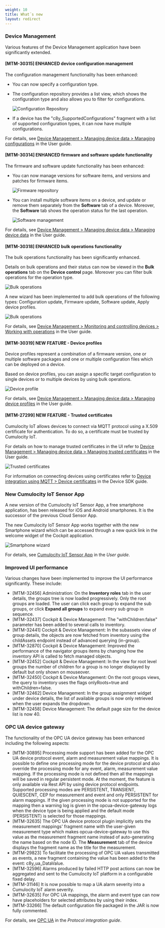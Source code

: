 ```yaml
---
weight: 10
title: What´s new
layout: redirect
---
```


### Device Management

Various features of the Device Management application have been significantly extended.

#### [MTM-30315] ENHANCED device configuration management

The configuration management functionality has been enhanced:

* You can now specify a configuration type.

* The configuration repository provides a list view, which shows the configuration type and also allows you to filter for configurations.

	![Configuration Repository](/images/users-guide/DeviceManagement/devmgmt-management-configrepo.png)

* If a device has the "c8y_SupportedConfigurations" fragment with a list of supported configuration types, it can now have multiple configurations.

For details, see [Device Management > Managing device data > Managing configurations](/users-guide/device-management#configuration-repository) in the User guide.


#### [MTM-30314] ENHANCED firmware and software update functionality

The firmware and software update functionality has been enhanced:

* You can now manage versions for software items, and versions and patches for firmware items.

	![Firmware repository](/images/users-guide/DeviceManagement/devmgmt-firmware-list.png)

* You can install multiple software items on a device, and update or remove them separately from the **Software** tab of a device. Moreover, the **Software** tab shows the operation status for the last operation.

	![Software management](/images/users-guide/DeviceManagement/devmgmt-software-tab.png)

For details, see [Device Management > Managing device data > Managing device data](/users-guide/device-management#managing-device-data) in the User guide.

#### [MTM-30318] ENHANCED bulk operations functionality

The bulk operations functionality has been significantly enhanced.

Details on bulk operations and their status can now be viewed in the **Bulk operations** tab on the **Device control** page. Moreover you can filter bulk operations for the operation type.

![Bulk operations](/images/users-guide/DeviceManagement/devmgmt-devicecontrol-bulk-operations-list.png)

A new wizard has been implemented to add bulk operations of the following types: Configuration update, Firmware update, Software update, Apply device profiles.

![Bulk operations](/images/users-guide/DeviceManagement/devmgmt-devicecontrol-bulk-operation-type.png)

For details, see [Device Management > Monitoring and controlling devices > Working with operations](/users-guide/device-management/#operation-monitoring) in the User guide.


#### [MTM-30319] NEW FEATURE - Device profiles

Device profiles represent a combination of a firmware version, one or multiple software packages and one or multiple configuration files which can be deployed on a device.

Based on device profiles, you can assign a specific target configuration to single devices or to multiple devices by using bulk operations.

![Device profile](/images/users-guide/DeviceManagement/devmgmt-device-profile-details.png)

For details, see [Device Management > Managing device data > Managing device profiles](/users-guide/device-management#device-profiles) in the User guide.


#### [MTM-27299] NEW FEATURE - Trusted certificates

Cumulocity IoT allows devices to connect via MQTT protocol using a X.509 certificate for authentication. To do so, a certificate must be trusted by Cumulocity IoT.

For details on how to manage trusted certificates in the UI refer to [Device Management > Managing device data > Managing trusted certificates](/users-guide/device-management#trusted-certificates) in the User guide.

![Trusted certificates](/images/users-guide/DeviceManagement/devmgmt-trusted-certificates-list.png)

For information on connecting devices using certificates refer to [Device integration using MQTT > Device certificates](/device-sdk/mqtt/#device-certificates) in the Device SDK guide.

### New Cumulocity IoT Sensor App

A new version of the Cumulocity IoT Sensor App, a free smartphone application,  has been released for iOS and Android smartphones. It is the successor of the previous Cloud Sensor App.

The new Cumulocity IoT Sensor App works together with the new Smartphone wizard which can be accessed through a new quick link in the welcome widget of the Cockpit application.

![Smartphone wizard](/images/users-guide/csa/csa-connect-smartphone-wizard-step3.png)

For details, see [Cumulocity IoT Sensor App](/users-guide/cumulocity-sensor-app/) in the *User guide*.


### Improved UI performance

Various changes have been implemented to improve the UI performance significantly. These include:

* [MTM-32456] Administration: On the <b>Inventory roles</b> tab in the user details, the groups tree is now loaded progressively. Only the root groups are loaded. The user can click each group to expand the sub groups, or click <b>Expand all groups</b> to expand every sub group in sequence.
* [MTM-32437] Cockpit & Device Management: The "withChildren:false" parameter has been added to several calls to inventory.
* [MTM-32441] Cockpit & Device Management: In the subassets view of group details, the objects are now fetched from inventory using the childAssets endpoint instead of advanced querying (in-group).
* [MTM-32870] Cockpit & Device Management: Improved the performance of the navigator groups items by changing how the inventory API is called to fetch managed objects.
* [MTM-32452] Cockpit & Device Management: In the view for root level groups the number of children for a group is no longer displayed by default but only shown on mouseover.
* [MTM-32450] Cockpit & Device Management: On the root groups views, the query to inventory uses the flags onlyRoots=true and withChildren=false.
* [MTM-32462] Device Management: In the group assignment widget under device details, the list of available groups is now only retrieved when the user expands the dropdown.
* [MTM-32458] Device Management: The default page size for the device list is now 40.


### OPC UA device gateway

The functionality of the OPC UA device gateway has been enhanced including the following aspects:

* [MTM-30895] Processing mode support has been added for the OPC UA device protocol event, alarm and measurement value mappings. It is possible to define one processing mode for the device protocol and also override the processing mode for any event, alarm, measurement value mapping. If the processing mode is not defined then all the mappings will be saved in regular persistent mode. At the moment, the feature is only available via Rest API by using device protocol endpoints. Supported processing modes are PERSISTENT, TRANSIENT, QUIESCENT, CEP for measurement and event and only PERSISTENT for alarm mappings. If the given processing mode is not supported for the mapping then a warning log is given in the opcua-device-gateway logs when the device type is being applied and the default mode (PERSISTENT) is selected for those mappings.
* [MTM-32635] The OPC UA device protocol plugin implicitly sets the measurement mappings' fragment name with the user-given measurement type which makes opcua-device-gateway to use this value as the measurement fragment name instead of auto-generating the name based on the node ID. The <b>Measurement</b> tab of the device displays the fragment name as the title for the measurement.
* [MTM-29823] To facilitate the processing of OPC UA values transmitted as events, a new fragment containing the value has been added to the event: c8y&#95;ua&#95;DataValue.
* [MTM-32596] Alarms produced by failed HTTP post actions can now be aggregated and sent to the Cumulocity IoT platform in a configurable fixed delay.
* [MTM-31146] It is now possible to map a UA alarm severity into a Cumulocity IoT alarm severity.
* [MTM-32635] For OPC UA mappings, the alarm and event type can now have placeholders for selected attributes by using their index.
* [MTM-33266] The default configuration file packaged in the JAR is now fully commented.

For details, see [OPC UA](/protocol-integration/opcua) in the *Protocol integration guide*.
